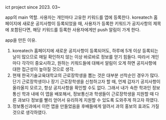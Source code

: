ict project 
since 2023. 03~


app의 main 역할.
사용자는 개인마다 고유한 키워드를 앱에 등록한다.
koreatech 홈페이지에 새로운 공지사항이 등록되었을 때,
사용자가 등록한 키워드가 공지사항의 제목에 포함된다면,
해당 키워드를 등록한 사용자에게만 push 알림이 가게 한다.


app을 만든 이유.
1. koreatech 홈페이지에 새로운 공지사항이 등록되어도, 하루에 5개 이상 등록되는 날이 많으므로 매일 확인하지 않는 이상 바로바로 정보를 얻기 힘들다. 따라서 개인마다 각각이 중요시하고, 원하는 키워드들에 대해서 알림이 오게 하면 공지사항에 대한 접근성이 높아질 것으로 생각.
2. 현재 한국기술교육대학교의 근로장학생을 뽑는 것은 대부분 선착순인 경우가 많다. 단기 근로장학생이나 장기 근로장학생을 신청하고자 할 때, 언제 갑자기 공지사항이 올라올지 모르고, 항상 공지사항을 확인할 수도 없다. 그래서 내가 속한 학과인 정보통신 학과 내에 이 앱을 배포해서, 정보통신과 학생들이 근로장학생을 지원할 때 다른 과보다 정보를 빨리 얻어서 유리하게 지원할 수 있도록 도와주게 하고자 하였다.
3. 정보통신과에서 이런 앱을 만들었음을 후배들에게 알려서 과의 홍보의 효과도 가질 것으로 생각하였다.

